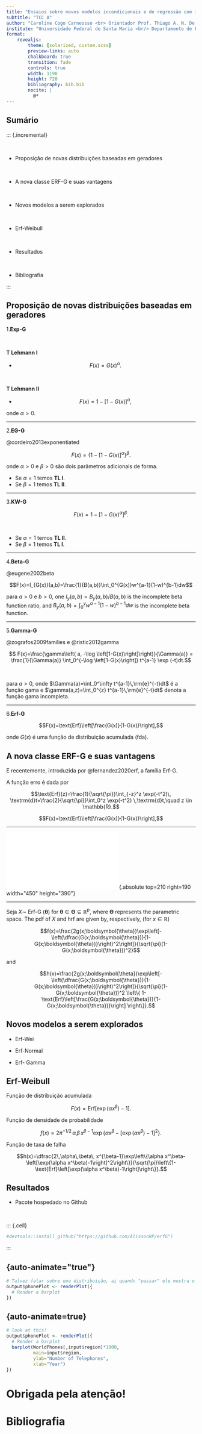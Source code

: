 ```yaml
---
title: "Ensaios sobre novos modelos incondicionais e de regressão com implementação computacional"
subtitle: "TCC A"
author: "Caroline Cogo Carneosso <br> Orientador Prof. Thiago A. N. De Andrade <br> Coorientador Prof. Cleber Bisognin"
institute: "Universidade Federal de Santa Maria <br/> Departamento de Estatística"
format: 
    revealjs:
        theme: [solarized, custom.scss]
        preview-links: auto
        chalkboard: true
        transition: fade
        controls: true
        width: 1190
        height: 720
        bibliography: bib.bib
        nocite: |
          @*
---
```



## Sumário

::: {.incremental}

<br />

- Proposição de novas distribuições baseadas em geradores 
<br />

- A nova classe ERF-G e suas vantagens
<br />

- Novos modelos a serem explorados
<br />

- Erf-Weibull
<br />

- Resultados
<br />

- Bibliografia

:::







## Proposição de novas distribuições baseadas em geradores

1.**Exp-G**

<br />

**T Lehmann I**

- $$F(x)=G(x)^\alpha.$$  

<br />

**T Lehmann II**

- $$F(x)=1-\left[1-G(x)\right]^\alpha,$$

onde $\alpha>0$.


---

2.**EG-G**

@cordeiro2013exponentiated


$$ F(x)=\left\{1-\left[1-G(x)\right]^\alpha\right\}^\beta.$$


onde $\alpha>0$ e $\beta>0$ são dois parâmetros adicionais de forma.

* Se $\alpha= 1$ temos **TL I**.
* Se $\beta= 1$ temos **TL II**.

---


3.**KW-G**



$$ F(x)=1-\left[1-G(x)^\alpha\right]^\beta. $$


<br />


* Se $\alpha= 1$ temos **TL II**.
* Se $\beta= 1$ temos **TL I**.


---

4.**Beta-G**

@eugene2002beta


$$F(x)=I_{G(x)}(a,b)=\frac{1}{B(a,b)}\int_0^{G(x)}w^{a-1}(1-w)^{b-1}dw$$


para $a>0$ e $b>0$, one $I_y(a,b) = B_y(a,b)/B(a,b)$ is the
incomplete beta function ratio, and $B_y(a,b) = \int_0^y w^{a-1}(1-w)^{b-1}dw$ is the incomplete beta function.

---


5.**Gamma-G**

@zografos2009families e @ristic2012gamma


$$ F(x)=\frac{\gamma\left( a, -\log \left[1-G(x)\right]\right)}{\Gamma(a)} =
\frac{1}{\Gamma(a)} \int_0^{-\log \left[1-G(x)\right]} t^{a-1} \exp (-t)dt.$$

<br />

para $a>0$, onde $\Gamma(a)=\int_0^\infty t^{a-1}\,\rm{e}^{-t}dt$ é a função gama
e $\gamma(a,z)=\int_0^{z} t^{a-1}\,\rm{e}^{-t}dt$ denota a função gama incompleta.

---

6.**Erf-G**


$$F(x)=\text{Erf}\left[\frac{G(x)}{1-G(x)}\right],$$



onde $G(x)$ é uma função de distribuição acumulada (fda).


## A nova classe ERF-G e suas vantagens

E recentemente, introduzida por  @fernandez2020erf, a família Erf-G.

A função erro é dada por 


$$\text{Erf}(z)=\frac{1}{\sqrt{\pi}}\int_{-z}^z \exp(-t^2)\, \textrm{d}t=\frac{2}{\sqrt{\pi}}\int_0^z \exp(-t^2) \,\textrm{d}t,\quad z \in \mathbb{R}.$$

$$F(x)=\text{Erf}\left[\frac{G(x)}{1-G(x)}\right],$$



---


![](logExp_Erf-Exp_plot.pdf){.absolute top=210 right=190 width="450" height="390"}


---

Seja $X\sim$ Erf-G $(\boldsymbol{\theta})$ for $\boldsymbol{\theta} \in \boldsymbol{\Theta} \subseteq \mathbb{R}^p$, where $\boldsymbol{\Theta}$ represents the parametric space. The pdf of $X$ and hrf are given by, respectively, (for $x \in \mathbb{R}$)



$$f(x)=\frac{2g(x;\boldsymbol{\theta})\exp\left[-\left(\dfrac{G(x;\boldsymbol{\theta})}{1-G(x;\boldsymbol{\theta})}\right)^2\right]}{\sqrt{\pi}(1-G(x;\boldsymbol{\theta}))^2}$$


and


$$h(x)=\frac{2g(x;\boldsymbol{\theta})\exp\left[-\left(\dfrac{G(x;\boldsymbol{\theta})}{1-G(x;\boldsymbol{\theta})}\right)^2\right]}{\sqrt{\pi}(1-G(x;\boldsymbol{\theta}))^2 \left\{  1-\text{Erf}\left[\frac{G(x;\boldsymbol{\theta})}{1-G(x;\boldsymbol{\theta})}\right]  \right\}}.$$



## Novos modelos a serem explorados

* Erf-Wei

* Erf-Normal

* Erf- Gamma

## Erf-Weibull

Função de distribuição acumulada 


$$F(x)=\text{Erf}\left[\exp\left(\alpha x^\beta\right)-1\right].$$


Função de densidade de probabilidade


$$f(x)=2\pi^{-1/2}\,\alpha\,\beta\, x^{\beta-1}\exp\left\{\alpha x^\beta-\left[\exp(\alpha x^\beta)-1\right]^2\right\}.$$


Função de taxa de falha 


$$h(x)=\dfrac{2\,\alpha\,\beta\, x^{\beta-1}\exp\left\{\alpha x^\beta-\left[\exp(\alpha x^\beta)-1\right]^2\right\}}{\sqrt{\pi}\left\{1-\text{Erf}\left[\exp(\alpha x^\beta)-1\right]\right\}}.$$


## Resultados 

* Pacote hospedado no Github 

<br />

::: {.cell}

```{.r .cell-code}
#devtools::install_github("https://github.com/AlissonRP/erfG")
```
:::


## {auto-animate="true"}

```r
# Talvez falar sobre uma distribuição, ai quando "passar" ele mostra o código de como é
output$phonePlot <- renderPlot({
  # Render a barplot
})
```

## {auto-animate=true}

```r
# look at this!
output$phonePlot <- renderPlot({
  # Render a barplot
  barplot(WorldPhones[,input$region]*1000, 
          main=input$region,
          ylab="Number of Telephones",
          xlab="Year")
})
```


# Obrigada pela atenção!

# Bibliografia






